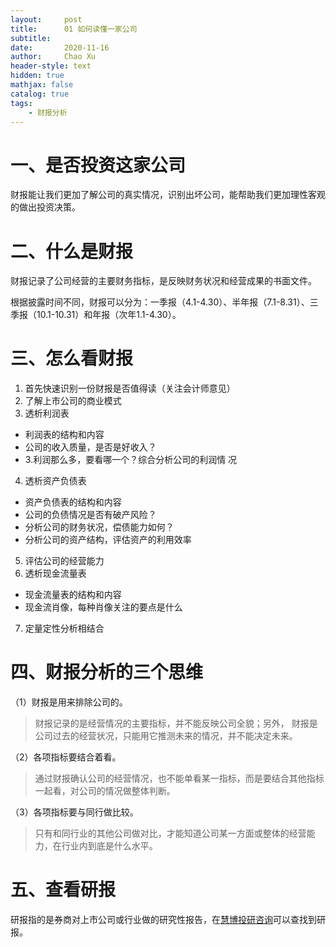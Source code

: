 ```yaml
---
layout:     post
title:      01 如何读懂一家公司
subtitle:   
date:       2020-11-16
author:     Chao Xu
header-style: text
hidden: true 
mathjax: false
catalog: true
tags:
    - 财报分析
---
```


# 一、是否投资这家公司

财报能让我们更加了解公司的真实情况，识别出坏公司，能帮助我们更加理性客观的做出投资决策。

# 二、什么是财报

财报记录了公司经营的主要财务指标，是反映财务状况和经营成果的书面文件。

根据披露时间不同，财报可以分为：一季报（4.1-4.30）、半年报（7.1-8.31）、三季报（10.1-10.31）和年报（次年1.1-4.30）。

# 三、怎么看财报

1. 首先快速识别一份财报是否值得读（关注会计师意见）
2. 了解上市公司的商业模式
3. 透析利润表

- 利润表的结构和内容
- 公司的收入质量，是否是好收入？
- 3.利润那么多，要看哪一个？综合分析公司的利润情
  况

4. 透析资产负债表

- 资产负债表的结构和内容
- 公司的负债情况是否有破产风险？
- 分析公司的财务状况，偿债能力如何？
- 分析公司的资产结构，评估资产的利用效率

5. 评估公司的经营能力
6. 透析现金流量表

- 现金流量表的结构和内容
- 现金流肖像，每种肖像关注的要点是什么

7. 定量定性分析相结合

# 四、财报分析的三个思维

（1）财报是用来排除公司的。

> 财报记录的是经营情况的主要指标，并不能反映公司全貌；另外， 财报是公司过去的经营状况，只能用它推测未来的情况，并不能决定未来。

（2）各项指标要结合着看。

> 通过财报确认公司的经营情况，也不能单看某一指标，而是要结合其他指标一起看，对公司的情况做整体判断。

（3）各项指标要与同行做比较。

> 只有和同行业的其他公司做对比，才能知道公司某一方面或整体的经营能力，在行业内到底是什么水平。

# 五、查看研报

研报指的是券商对上市公司或行业做的研究性报告，在[慧博投研咨询](https://www.hibor.com.cn/)可以查找到研报。

